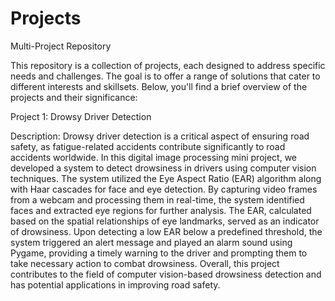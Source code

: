# Projects
Multi-Project Repository

This repository is a collection of projects, each designed to address specific needs and challenges. The goal is to offer a range of solutions that cater to different interests and skillsets. Below, you'll find a brief overview of the projects and their significance:

Project 1: Drowsy Driver Detection

Description: Drowsy driver detection is a critical aspect of ensuring road safety, as fatigue-related accidents contribute significantly to road accidents worldwide. In this digital image processing mini project, we developed a system to detect drowsiness in drivers using computer vision techniques. The system utilized the Eye Aspect Ratio (EAR) algorithm along with Haar cascades for face and eye detection. By capturing video frames from a webcam and processing them in real-time, the system identified faces and extracted eye regions for further analysis. The EAR, calculated based on the spatial relationships of eye landmarks, served as an indicator of drowsiness. Upon detecting a low EAR below a predefined threshold, the system triggered an alert message and played an alarm sound using Pygame, providing a timely warning to the driver and prompting them to take necessary action to combat drowsiness. Overall, this project contributes to the field of computer vision-based drowsiness detection and has potential applications in improving road safety.
